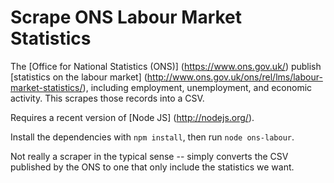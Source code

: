 Scrape ONS Labour Market Statistics
===================================

The [Office for National Statistics (ONS)] (https://www.ons.gov.uk/) publish [statistics on the labour market] (http://www.ons.gov.uk/ons/rel/lms/labour-market-statistics/), including employment, unemployment, and economic activity. This scrapes those records into a CSV.

Requires a recent version of [Node JS] (http://nodejs.org/).

Install the dependencies with `npm install`, then run `node ons-labour`.

Not really a scraper in the typical sense -- simply converts the CSV published by the ONS to one that only include the statistics we want.
